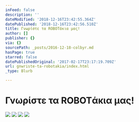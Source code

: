 ```yaml
---
inFeed: false
description: ''
dateModified: '2018-12-16T23:42:55.364Z'
datePublished: '2018-12-16T23:42:56.510Z'
title: Γνωρίστε τα ROBOTάκια μας!
author: []
publisher: {}
via: {}
sourcePath: _posts/2016-12-18-colbyr.md
hasPage: true
starred: false
datePublishedOriginal: '2017-02-17T23:17:19.709Z'
url: gnwriste-ta-robotakia/index.html
_type: Blurb

---
```

# Γνωρίστε τα ROBOTάκια μας!
![](https://the-grid-user-content.s3-us-west-2.amazonaws.com/594c6326-5c14-47c0-8a5a-913012448aae.png)
![](https://the-grid-user-content.s3-us-west-2.amazonaws.com/41678761-e0ab-4206-aaac-8d01adfd9ff0.png)
![](https://the-grid-user-content.s3-us-west-2.amazonaws.com/fbf29939-00a6-4361-b8a8-333798ac80d2.gif)
![](https://s3-us-west-2.amazonaws.com/the-grid-img/p/141564a1c37f8820adcaeaabbed4540ec4444c03.png)